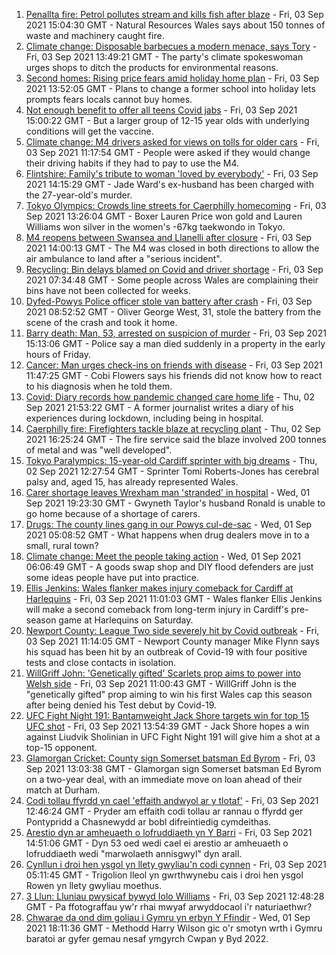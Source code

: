 1. [Penallta fire: Petrol pollutes stream and kills fish after blaze](https://www.bbc.co.uk/news/uk-wales-58437665?at_medium=RSS&at_campaign=KARANGA) - Fri, 03 Sep 2021 15:04:30 GMT - Natural Resources Wales says about 150 tonnes of waste and machinery caught fire.
2. [Climate change: Disposable barbecues a modern menace, says Tory](https://www.bbc.co.uk/news/uk-wales-politics-58355612?at_medium=RSS&at_campaign=KARANGA) - Fri, 03 Sep 2021 13:49:21 GMT - The party's climate spokeswoman urges shops to ditch the products for environmental reasons.
3. [Second homes: Rising price fears amid holiday home plan](https://www.bbc.co.uk/news/uk-wales-58435077?at_medium=RSS&at_campaign=KARANGA) - Fri, 03 Sep 2021 13:52:05 GMT - Plans to change a former school into holiday lets prompts fears locals cannot buy homes.
4. [Not enough benefit to offer all teens Covid jabs](https://www.bbc.co.uk/news/health-58438669?at_medium=RSS&at_campaign=KARANGA) - Fri, 03 Sep 2021 15:00:22 GMT - But a larger group of 12-15 year olds with underlying conditions will get the vaccine.
5. [Climate change: M4 drivers asked for views on tolls for older cars](https://www.bbc.co.uk/news/uk-wales-58424221?at_medium=RSS&at_campaign=KARANGA) - Fri, 03 Sep 2021 11:17:54 GMT - People were asked if they would change their driving habits if they had to pay to use the M4.
6. [Flintshire: Family's tribute to woman 'loved by everybody'](https://www.bbc.co.uk/news/uk-wales-58435085?at_medium=RSS&at_campaign=KARANGA) - Fri, 03 Sep 2021 14:15:29 GMT - Jade Ward's ex-husband has been charged with the 27-year-old's murder.
7. [Tokyo Olympics: Crowds line streets for Caerphilly homecoming](https://www.bbc.co.uk/news/uk-wales-58438003?at_medium=RSS&at_campaign=KARANGA) - Fri, 03 Sep 2021 13:26:04 GMT - Boxer Lauren Price won gold and Lauren Williams won silver in the women's -67kg taekwondo in Tokyo.
8. [M4 reopens between Swansea and Llanelli after closure](https://www.bbc.co.uk/news/uk-wales-58435904?at_medium=RSS&at_campaign=KARANGA) - Fri, 03 Sep 2021 14:00:13 GMT - The M4 was closed in both directions to allow the air ambulance to land after a "serious incident".
9. [Recycling: Bin delays blamed on Covid and driver shortage](https://www.bbc.co.uk/news/uk-wales-58429145?at_medium=RSS&at_campaign=KARANGA) - Fri, 03 Sep 2021 07:34:48 GMT - Some people across Wales are complaining their bins have not been collected for weeks.
10. [Dyfed-Powys Police officer stole van battery after crash](https://www.bbc.co.uk/news/uk-wales-58433144?at_medium=RSS&at_campaign=KARANGA) - Fri, 03 Sep 2021 08:52:52 GMT - Oliver George West, 31, stole the battery from the scene of the crash and took it home.
11. [Barry death: Man, 53, arrested on suspicion of murder](https://www.bbc.co.uk/news/uk-wales-58434092?at_medium=RSS&at_campaign=KARANGA) - Fri, 03 Sep 2021 15:13:06 GMT - Police say a man died suddenly in a property in the early hours of Friday.
12. [Cancer: Man urges check-ins on friends with disease](https://www.bbc.co.uk/news/uk-wales-58421069?at_medium=RSS&at_campaign=KARANGA) - Fri, 03 Sep 2021 11:47:25 GMT - Cobi Flowers says his friends did not know how to react to his diagnosis when he told them.
13. [Covid: Diary records how pandemic changed care home life](https://www.bbc.co.uk/news/uk-wales-58429748?at_medium=RSS&at_campaign=KARANGA) - Thu, 02 Sep 2021 21:53:22 GMT - A former journalist writes a diary of his experiences during lockdown, including being in hospital.
14. [Caerphilly fire: Firefighters tackle blaze at recycling plant](https://www.bbc.co.uk/news/uk-wales-58425928?at_medium=RSS&at_campaign=KARANGA) - Thu, 02 Sep 2021 16:25:24 GMT - The fire service said the blaze involved 200 tonnes of metal and was "well developed".
15. [Tokyo Paralympics: 15-year-old Cardiff sprinter with big dreams](https://www.bbc.co.uk/news/uk-wales-58421065?at_medium=RSS&at_campaign=KARANGA) - Thu, 02 Sep 2021 12:27:54 GMT - Sprinter Tomi Roberts-Jones has cerebral palsy and, aged 15, has already represented Wales.
16. [Carer shortage leaves Wrexham man 'stranded' in hospital](https://www.bbc.co.uk/news/uk-wales-58416257?at_medium=RSS&at_campaign=KARANGA) - Wed, 01 Sep 2021 19:23:30 GMT - Gwyneth Taylor's husband Ronald is unable to go home because of a shortage of carers.
17. [Drugs: The county lines gang in our Powys cul-de-sac](https://www.bbc.co.uk/news/uk-wales-58399117?at_medium=RSS&at_campaign=KARANGA) - Wed, 01 Sep 2021 05:08:52 GMT - What happens when drug dealers move in to a small, rural town?
18. [Climate change: Meet the people taking action](https://www.bbc.co.uk/news/uk-wales-58399174?at_medium=RSS&at_campaign=KARANGA) - Wed, 01 Sep 2021 06:06:49 GMT - A goods swap shop and DIY flood defenders are just some ideas people have put into practice.
19. [Ellis Jenkins: Wales flanker makes injury comeback for Cardiff at Harlequins](https://www.bbc.co.uk/sport/rugby-union/58431874?at_medium=RSS&at_campaign=KARANGA) - Fri, 03 Sep 2021 11:01:03 GMT - Wales flanker Ellis Jenkins will make a second comeback from long-term injury in Cardiff's pre-season game at Harlequins on Saturday.
20. [Newport County: League Two side severely hit by Covid outbreak](https://www.bbc.co.uk/sport/football/58435932?at_medium=RSS&at_campaign=KARANGA) - Fri, 03 Sep 2021 11:14:05 GMT - Newport County manager Mike Flynn says his squad has been hit by an outbreak of Covid-19 with four positive tests and close contacts in isolation.
21. [WillGriff John: 'Genetically gifted' Scarlets prop aims to power into Welsh side](https://www.bbc.co.uk/sport/rugby-union/58427903?at_medium=RSS&at_campaign=KARANGA) - Fri, 03 Sep 2021 11:00:43 GMT - WillGriff John is the "genetically gifted" prop aiming to win his first Wales cap this season after being denied his Test debut by Covid-19.
22. [UFC Fight Night 191: Bantamweight Jack Shore targets win for top 15 UFC shot](https://www.bbc.co.uk/sport/mixed-martial-arts/58439349?at_medium=RSS&at_campaign=KARANGA) - Fri, 03 Sep 2021 13:54:39 GMT - Jack Shore hopes a win against Liudvik Sholinian in UFC Fight Night 191 will give him a shot at a top-15 opponent.
23. [Glamorgan Cricket: County sign Somerset batsman Ed Byrom](https://www.bbc.co.uk/sport/cricket/58435591?at_medium=RSS&at_campaign=KARANGA) - Fri, 03 Sep 2021 13:03:38 GMT - Glamorgan sign Somerset batsman Ed Byrom on a two-year deal, with an immediate move on loan ahead of their match at Durham.
24. [Codi tollau ffyrdd yn cael 'effaith andwyol ar y tlotaf'](https://www.bbc.co.uk/newyddion/58425536?at_medium=RSS&at_campaign=KARANGA) - Fri, 03 Sep 2021 12:46:24 GMT - Pryder am effaith codi tollau ar rannau o ffyrdd ger Pontypridd a Chasnewydd ar bobl difreintiedig cymdeithas.
25. [Arestio dyn ar amheuaeth o lofruddiaeth yn Y Barri](https://www.bbc.co.uk/newyddion/58434706?at_medium=RSS&at_campaign=KARANGA) - Fri, 03 Sep 2021 14:51:06 GMT - Dyn 53 oed wedi cael ei arestio ar amheuaeth o lofruddiaeth wedi "marwolaeth annisgwyl" dyn arall.
26. [Cynllun i droi hen ysgol yn llety gwyliau'n codi cynnen](https://www.bbc.co.uk/newyddion/58426003?at_medium=RSS&at_campaign=KARANGA) - Fri, 03 Sep 2021 05:11:45 GMT - Trigolion lleol yn gwrthwynebu cais i droi hen ysgol Rowen yn llety gwyliau moethus.
27. [3 Llun: Lluniau pwysicaf bywyd Iolo Williams](https://www.bbc.co.uk/newyddion/58341555?at_medium=RSS&at_campaign=KARANGA) - Fri, 03 Sep 2021 12:48:28 GMT - Pa ffotograffau yw'r rhai mwyaf arwyddocaol i'r naturiaethwr?
28. [Chwarae da ond dim goliau i Gymru yn erbyn Y Ffindir](https://www.bbc.co.uk/newyddion/58415167?at_medium=RSS&at_campaign=KARANGA) - Wed, 01 Sep 2021 18:11:36 GMT - Methodd Harry Wilson gic o'r smotyn wrth i Gymru baratoi ar gyfer gemau nesaf ymgyrch Cwpan y Byd 2022.
